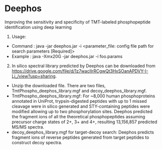 # Deephos
Improving the sensitivity and specificity of TMT-labeled phosphopeptide identification using deep learning
1. Usage:
- Command  : java -jar deephos.jar -i <parameter_file: config file path for search parameters [Required]>
- Example : java -Xmx20G -jar deephos.jar -i foo.params

2. In silico spectral library predicted by Deephos can be downloaded from https://drive.google.com/file/d/1z7wacIIrRCgwQt3HxSOanAPDVY-I-Lj_/view?usp=sharing.
- Unzip the downloaded file. There are two files, TmtPhospho_deephos_library.mgf and decoy_deephos_library.mgf.
- TmtPhospho_deephos_library.mgf: For ~8,000 human phosphoproteins annotated in UniProt, trypsin-digested peptides with up to 1 missed cleavage were in silico generated and STY-containing peptides were modified allowing up to two phosphorylation sites. Deephos predicted the fragment ions of all the theoretical phosphopeptides assuming precursor charge states of 2+, 3+ and 4+, resulting 13,156,857 predicted MS/MS spectra.
- decoy_deephos_library.mgf for target-decoy search: Deephos predicts fragment ions of reverse peptides generated from target peptides to construct decoy spectra. 
  
